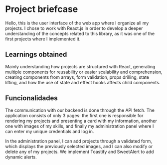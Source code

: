 # Project briefcase

Hello, this is the user interface of the web app where I organize all my projects.
I chose to work with React.js in order to develop a deeper understanding of the concepts related to this library, as it was one of the first projects where I implemented it.

## Learnings obtained

Mainly understanding how projects are structured with React, generating multiple components for reusability or easier scalability and comprehension, creating components from arrays, form validation, props drilling, state lifting, and how the use of state and effect hooks affects child components.

## Funcionalidades

The communication with our backend is done through the API fetch. The application consists of only 3 pages: the first one is responsible for rendering my projects and presenting a card with my information, another one with images of my skills, and finally my administration panel where I can enter my unique credentials and log in.

In the administration panel, I can add projects through a validated form, which displays the previously selected images, and I can also modify or delete any of my projects. We implement Toastify and SweetAlert to add dynamic alerts.
